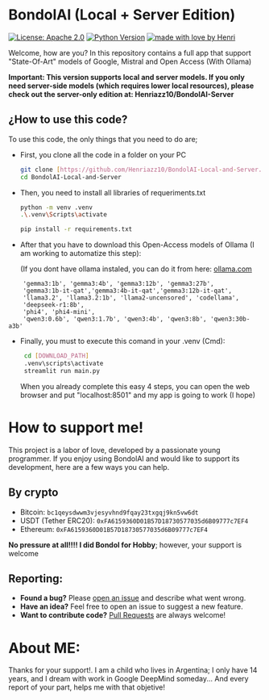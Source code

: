 # BondolAI (Local + Server Edition)
[![License: Apache 2.0](https://img.shields.io/badge/License-Apache_2.0-blue.svg)](https://opensource.org/licenses/Apache-2.0)
[![Python Version](https://img.shields.io/badge/Python-3.9+-brightgreen.svg)](https://www.python.org/)
[![made with love by Henri](https://img.shields.io/badge/made%20with%20love%20by-Henri-ff69b4.svg)](https://github.com/Henriazz10)

Welcome, how are you? In this repository contains a full app that support "State-Of-Art" models
of Google, Mistral and Open Access (With Ollama)


**Important: This version supports local and server models. 
If you only need server-side models (which requires lower local resources), please check out the server-only edition at: 
Henriazz10/BondolAI-Server**

## **¿How to use this code?**

To use this code, the only things that you need to do are;
- First, you clone  all the code in a folder on your PC
  ```bash
  git clone [https://github.com/Henriazz10/BondolAI-Local-and-Server.git](https://github.com/Henriazz10/BondolAI-Local-and-Server.git)
  cd BondolAI-Local-and-Server
  ```
- Then, you need to install all libraries of requeriments.txt
  ```bash
  python -m venv .venv
  .\.venv\Scripts\activate
  ```
  ```bash
  pip install -r requirements.txt
  ```
- After that you have to download this Open-Access models of Ollama (I am working to automatize this step):

  (If you dont have ollama instaled, you can do it from here: [ollama.com](https://ollama.com/download)
```  
    'gemma3:1b', 'gemma3:4b', 'gemma3:12b', 'gemma3:27b',
    'gemma3:1b-it-qat','gemma3:4b-it-qat','gemma3:12b-it-qat',
    'llama3.2', 'llama3.2:1b', 'llama2-uncensored', 'codellama',
    'deepseek-r1:8b',
    'phi4', 'phi4-mini',
    'qwen3:0.6b', 'qwen3:1.7b', 'qwen3:4b', 'qwen3:8b', 'qwen3:30b-a3b'
  ```
- Finally, you must to execute this comand in your .venv (Cmd):

   ```bash
    cd [DOWNLOAD_PATH]
    .venv\scripts\activate
    streamlit run main.py
   ```
  When you already complete this easy 4 steps, you can open the web browser and put "localhost:8501" and
  my app is going to work (I hope)


# How to support me!

This project is a labor of love, developed by a passionate young programmer. If you enjoy using BondolAI and would like to support its development, here are a few ways you can help.

## By crypto
- Bitcoin: `bc1qeysdwwm3vjesyvhnd9fqay23txgqj9kn5vw6dt`
- USDT (Tether ERC20): `0xFA6159360D01B57D18730577035d6B09777c7EF4`
- Ethereum: `0xFA6159360D01B57D18730577035d6B09777c7EF4`

**No pressure at all!!!! I did Bondol for Hobby**; however, your support is welcome

## Reporting:

-   **Found a bug?** Please [open an issue](https://github.com/Henriazz10/BondolAI-Local-and-Server/issues) and describe what went wrong.
-   **Have an idea?** Feel free to open an issue to suggest a new feature.
-   **Want to contribute code?** [Pull Requests](https://github.com/Henriazz10/BondolAI-Local-and-Server/pulls) are always welcome!


# About ME:

Thanks for your support!. I am a child who lives in Argentina; I only have 14 years, and I dream with
work in Google DeepMind someday... And every report of your part, helps me with that objetive!

